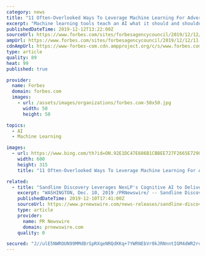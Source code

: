 ```yaml
---
category: news
title: "11 Often-Overlooked Ways To Leverage Machine Learning For Advertising"
excerpt: "Machine learning tools teach an AI what it should and shouldn't do, iteratively producing better results with each cycle. Today's machine learning ad tools can both create ads and then use insights generated from their creation to adapt their next attempt. Many businesses have already embraced the new technology of AI and machine learning to ..."
publishedDateTime: 2019-12-12T13:22:00Z
sourceUrl: https://www.forbes.com/sites/forbesagencycouncil/2019/12/12/11-often-overlooked-ways-to-leverage-machine-learning-for-advertising/
ampUrl: https://www.forbes.com/sites/forbesagencycouncil/2019/12/12/11-often-overlooked-ways-to-leverage-machine-learning-for-advertising/amp/
cdnAmpUrl: https://www-forbes-com.cdn.ampproject.org/c/s/www.forbes.com/sites/forbesagencycouncil/2019/12/12/11-often-overlooked-ways-to-leverage-machine-learning-for-advertising/amp/
type: article
quality: 89
heat: 99
published: true

provider:
  name: Forbes
  domain: forbes.com
  images:
    - url: /assets/images/organizations/forbes.com-50x50.jpg
      width: 50
      height: 50

topics:
  - AI
  - Machine Learning

images:
  - url: https://www.bing.com/th?id=ON.92E1DC47E686B1CBBEE727F2665E7290
    width: 600
    height: 315
    title: "11 Often-Overlooked Ways To Leverage Machine Learning For Advertising"

related:
  - title: "Sandline Discovery Leverages NexLP's Cognitive AI to Deliver Leading Behavioral and Linguistic Intelligence"
    excerpt: "WASHINGTON, Dec. 10, 2019 /PRNewswire/ -- Sandline Discovery, a premier litigation support and eDiscovery service provider, has selected NexLP's cognitive AI platform to assist in delivering new innovative analysis services to its growing global client base. Leveraging powerful data analytics and machine-learning driven tools are at the heart ..."
    publishedDateTime: 2019-12-10T17:41:00Z
    sourceUrl: https://www.prnewswire.com/news-releases/sandline-discovery-leverages-nexlps-cognitive-ai-to-deliver-leading-behavioral-and-linguistic-intelligence-300972537.html
    type: article
    provider:
      name: PR Newswire
      domain: prnewswire.com
    quality: 0

secured: "J//ulE5NWROUN99MMdBrSpRXqeNRQdKKq+7YWRNEbVr0kJRNnntIGM4dWR2rdfPkIMwh+SSfNJ8Zumt8Tnmr/gtMFX8EreNNcWI/W1+aSAk15AbBV/HBptqNjD91gpz29melReU7ug58n/FkSu71MI78Nr9Bswk/HF2p+e5Ay6w5O4FsiVXtyKijKlEUeOXYi8MBR3i1rgJ+M/w7+ykJYZTYTpJH3Qtd/5RuImr2B242H3NrlFin1bbYvuVtDL/YyipQphvoslFIzz9jeX1F8w==;8wyz16wxEL4bPohy0KYeYw=="
---
```


